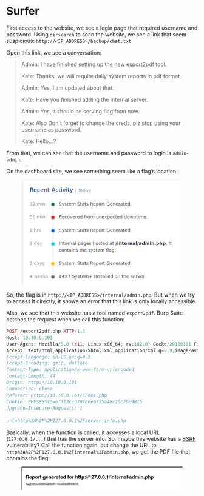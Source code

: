 # Surfer

First access to the website, we see a login page that required username and password. Using `dirsearch` to scan the website, we see a link that seem suspicious: `http://<IP_ADDRESS>/backup/chat.txt`

Open this link, we see a conversation:

> Admin: I have finished setting up the new export2pdf tool.&#x20;
>
> Kate: Thanks, we will require daily system reports in pdf format.&#x20;
>
> Admin: Yes, I am updated about that.&#x20;
>
> Kate: Have you finished adding the internal server.&#x20;
>
> Admin: Yes, it should be serving flag from now.&#x20;
>
> Kate: Also Don't forget to change the creds, plz stop using your username as password.&#x20;
>
> Kate: Hello.. ?

From that, we can see that the username and password to login is `admin`-`admin`.

On the dashboard site, we see something seem like a flag’s location:

<figure><img src="../.gitbook/assets/Untitled" alt=""><figcaption></figcaption></figure>

So, the flag is in `http://<IP_ADDRESS>/internal/admin.php`. But when we try to access it directly, it shows an error that this link is only locally accessible.

Also, we see that this website has a tool named `export2pdf`. Burp Suite catches the request when we call this function:

```php
POST /export2pdf.php HTTP/1.1
Host: 10.10.0.101
User-Agent: Mozilla/5.0 (X11; Linux x86_64; rv:102.0) Gecko/20100101 Firefox/102.0
Accept: text/html,application/xhtml+xml,application/xml;q=0.9,image/avif,image/webp,*/*;q=0.8
Accept-Language: en-US,en;q=0.5
Accept-Encoding: gzip, deflate
Content-Type: application/x-www-form-urlencoded
Content-Length: 44
Origin: http://10.10.0.101
Connection: close
Referer: http://10.10.0.101/index.php
Cookie: PHPSESSID=eff13cc079f8ee6f55a48c20c79d9815
Upgrade-Insecure-Requests: 1

url=http%3A%2F%2F127.0.0.1%2Fserver-info.php
```

Basically, when the function is called, it accesses a local URL (`127.0.0.1/...`) that has the server info. So, maybe this website has a [SSRF](https://portswigger.net/web-security/ssrf) vulnerability? Call the function again, but change the URL to `http%3A%2F%2F127.0.0.1%2Finternal%2Fadmin.php`, we get the PDF file that contains the flag:

<figure><img src="../.gitbook/assets/Untitled 1" alt=""><figcaption></figcaption></figure>
